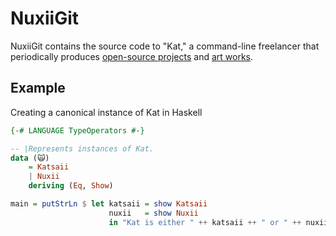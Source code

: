 # NuxiiGit

NuxiiGit contains the source code to "Kat," a command-line freelancer that periodically produces [open-source projects](https://github.com/NuxiiGit?tab=repositories) and [art works](https://katsaii.newgrounds.com/).

## Example

Creating a canonical instance of Kat in Haskell

```hs
{-# LANGUAGE TypeOperators #-}

-- |Represents instances of Kat.
data (🙀)
    = Katsaii
    | Nuxii
    deriving (Eq, Show) 

main = putStrLn $ let katsaii = show Katsaii
                      nuxii   = show Nuxii
                      in "Kat is either " ++ katsaii ++ " or " ++ nuxii
```

